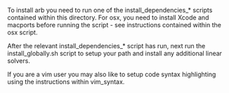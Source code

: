 To install arb you need to run one of the install_dependencies_* scripts contained within this directory.  For osx, you need to install Xcode and macports before running the script - see instructions contained within the osx script.

After the relevant install_dependencies_* script has run, next run the install_globally.sh script to setup your path and install any additional linear solvers.

If you are a vim user you may also like to setup code syntax highlighting using the instructions within vim_syntax.
